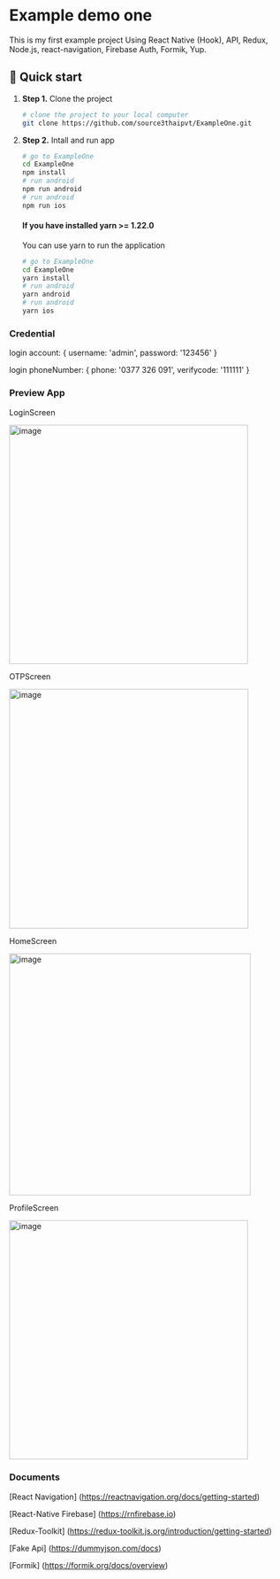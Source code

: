 # Example demo one

This is my first example project
Using React Native (Hook), API, Redux, Node.js, react-navigation, Firebase Auth, Formik, Yup.

## 🚀 Quick start

1.  **Step 1.**
    Clone the project
    ```sh
    # clone the project to your local computer
    git clone https://github.com/source3thaipvt/ExampleOne.git
    ```
1.  **Step 2.**
    Intall and run app
    ```sh
    # go to ExampleOne
    cd ExampleOne
    npm install
    # run android
    npm run android
    # run android
    npm run ios
    ```
    #### If you have installed yarn >= 1.22.0
    You can use yarn to run the application
    ```sh
    # go to ExampleOne
    cd ExampleOne
    yarn install
    # run android
    yarn android
    # run android
    yarn ios
    ```

### Credential

login account: { username: 'admin', password: '123456' }

login phoneNumber: { phone: '0377 326 091', verifycode: '111111' }

### Preview App

LoginScreen

<img width="432" alt="image" src="https://github.com/source3thaipvt/ExampleOne/assets/96417022/75ae4c11-0e85-4598-9411-7da6d4c568b4">

OTPScreen

<img width="433" alt="image" src="https://github.com/source3thaipvt/ExampleOne/assets/96417022/c7296634-3b95-45bc-b312-0afcda7c75f7">

HomeScreen

<img width="437" alt="image" src="https://github.com/source3thaipvt/ExampleOne/assets/96417022/89836e59-310a-46bc-9f5c-56a80e4f3d26">

ProfileScreen

<img width="432" alt="image" src="https://github.com/source3thaipvt/ExampleOne/assets/96417022/69c83319-ed36-486e-8401-9b3e9e44a58f">


### Documents

[React Navigation] (https://reactnavigation.org/docs/getting-started)

[React-Native Firebase] (https://rnfirebase.io)

[Redux-Toolkit] (https://redux-toolkit.js.org/introduction/getting-started)

[Fake Api] (https://dummyjson.com/docs)

[Formik] (https://formik.org/docs/overview)


